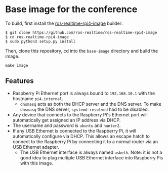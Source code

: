 Base image for the conference
=============================

To build, first install the [ros-realtime-rpi4-image][1] builder:

```
$ git clone https://github.com/ros-realtime/ros-realtime-rpi4-image
$ cd ros-realtime-rpi4-image
$ sudo python3 setup.py install
```

[1]: https://github.com/ros-realtime/ros-realtime-rpi4-image

Then, clone this repository, cd into the `base-image` directory and build the
image.

```
make image
```

Features
--------

- Raspberry Pi Ethernet port is always bound to `192.168.10.1` with the
  hostname `pi4.internal`.
  - `dnsmasq` acts as both the DHCP server and the DNS server. To make
    `dnsmasq` the DNS server, `systemd-resolved` had to be disabled.
- Any device that connects to the Raspberry Pi's Ethernet port will
  automatically get assigned an IP address via DHCP.
- The username and password is `ubuntu` and `hunter2`.
- If any USB Ethernet is connected to the Raspberry Pi, it will automatically
  configure via DHCP. This allows an escape hatch to connect to the Raspberry
  Pi by connecting it to a normal router via an USB Ethernet adapter.
  - The USB Ethernet interface is always named `usbeth`. Note: it is not a good
    idea to plug multiple USB Ethernet interface into Raspberry Pis with this
    image.

